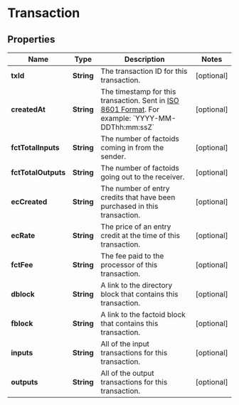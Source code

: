 
# Transaction

## Properties
Name | Type | Description | Notes
------------ | ------------- | ------------- | -------------
**txId** | **String** | The transaction ID for this transaction. |  [optional]
**createdAt** | **String** | The timestamp for this transaction. Sent in [ISO 8601 Format](https://en.wikipedia.org/wiki/ISO_8601). For example: &#x60;YYYY-MM-DDThh:mm:ssZ&#x60; |  [optional]
**fctTotalInputs** | **String** | The number of factoids coming in from the sender. |  [optional]
**fctTotalOutputs** | **String** | The number of factoids going out to the receiver. |  [optional]
**ecCreated** | **String** | The number of entry credits that have been purchased in this transaction. |  [optional]
**ecRate** | **String** | The price of an entry credit at the time of this transaction. |  [optional]
**fctFee** | **String** | The fee paid to the processor of this transaction. |  [optional]
**dblock** | **String** | A link to the directory block that contains this transaction. |  [optional]
**fblock** | **String** | A link to the factoid block that contains this transaction. |  [optional]
**inputs** | **String** | All of the input transactions for this transaction. |  [optional]
**outputs** | **String** | All of the output transactions for this transaction. |  [optional]



